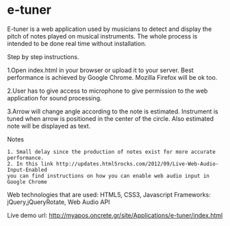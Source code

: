 e-tuner
=======

E-tuner is a web application used by musicians to detect and display the pitch of notes played on musical instruments.
The whole process is intended to be done real time without installation. 

Step by step instructions.

1.Open index.html in your browser or upload it to your server. Best performance is achieved by Google Chrome. Mozilla Firefox will be ok too.

2.User has to give access to microphone to give permission to the web application for sound processing.

3.Arrow will change angle according to the note is estimated. Instrument is tuned when arrow is positioned in the center 
of the circle. Also estimated note will be displayed as text.

Notes

    1. Small delay since the production of notes exist for more accurate performance.
    2. In this link http://updates.html5rocks.com/2012/09/Live-Web-Audio-Input-Enabled 
    you can find instructions on how you can enable web audio input in Google Chrome


Web technologies that are used: HTML5, CSS3, Javascript
Frameworks: jQuery,jQueryRotate, Web Audio API

Live demo url: http://myapos.oncrete.gr/site/Applications/e-tuner/index.html 
